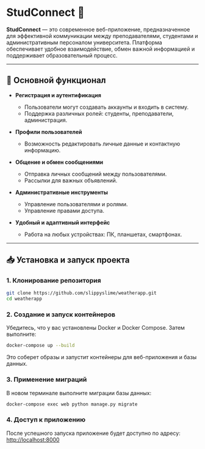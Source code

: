 # StudConnect 📡

**StudConnect** — это современное веб-приложение, предназначенное для эффективной коммуникации между преподавателями, студентами и административным персоналом университета. Платформа обеспечивает удобное взаимодействие, обмен важной информацией и поддерживает образовательный процесс.

---

## 🚀 Основной функционал

- **Регистрация и аутентификация**
  - Пользователи могут создавать аккаунты и входить в систему.
  - Поддержка различных ролей: студенты, преподаватели, администрация.

- **Профили пользователей**
  - Возможность редактировать личные данные и контактную информацию.

- **Общение и обмен сообщениями**
  - Отправка личных сообщений между пользователями.
  - Рассылки для важных объявлений.

- **Административные инструменты**
  - Управление пользователями и ролями.
  - Управление правами доступа.

- **Удобный и адаптивный интерфейс**
  - Работа на любых устройствах: ПК, планшетах, смартфонах.

---

## 📥 Установка и запуск проекта

### 1. Клонирование репозитория

```bash
git clone https://github.com/slippyslime/weatherapp.git
cd weatherapp
```



### 2. Создание и запуск контейнеров

Убедитесь, что у вас установлены Docker и Docker Compose. Затем выполните:

```bash
docker-compose up --build
```



Это соберет образы и запустит контейнеры для веб-приложения и базы данных.

### 3. Применение миграций

В новом терминале выполните миграции базы данных:

```bash
docker-compose exec web python manage.py migrate
```



### 4. Доступ к приложению

После успешного запуска приложение будет доступно по адресу: [http://localhost:8000](http://localhost:8000)
